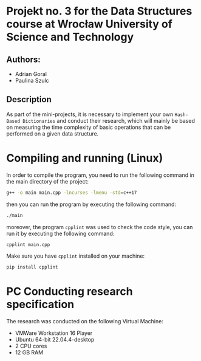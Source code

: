# Projekt no. 3 for the Data Structures course at Wrocław University of Science and Technology
## Authors:
- Adrian Goral
- Paulina Szulc

## Description
As part of the mini-projects, it is necessary to implement your own `Hash-Based Dictionaries` and conduct their research, which will mainly be based on measuring the time complexity of basic operations that can be performed on a given data structure.

# Compiling and running (Linux)

In order to compile the program, you need to run the following command in the main directory of the project:
```bash
g++ -o main main.cpp -lncurses -lmenu -std=c++17
```
then you can run the program by executing the following command:
```bash
./main
```

moreover, the program `cpplint` was used to check the code style, you can run it by executing the following command:
```bash
cpplint main.cpp
```
Make sure you have `cpplint` installed on your machine:
```bash
pip install cpplint
```


# PC Conducting research specification
The research was conducted on the following Virtual Machine:

- VMWare Workstation 16 Player
- Ubuntu 64-bit 22.04.4-desktop
- 2 CPU cores
- 12 GB RAM
